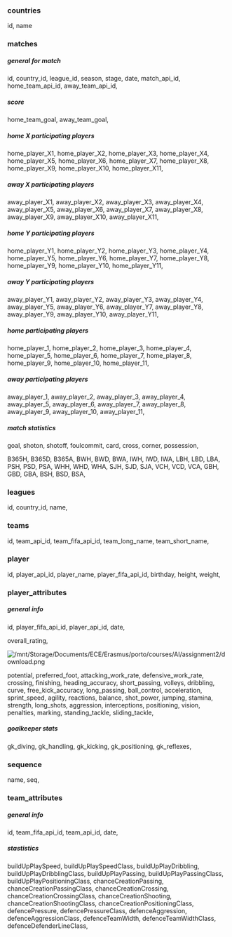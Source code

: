### countries

id, name

### matches

##### general for match

id, country_id, league_id, season, stage, date, match_api_id, 
home_team_api_id, away_team_api_id,

##### score 
home_team_goal, away_team_goal, 

##### home X participating players

home_player_X1, home_player_X2, home_player_X3, home_player_X4, 
home_player_X5, home_player_X6, home_player_X7, home_player_X8, 
home_player_X9, home_player_X10, home_player_X11,

##### away X participating players

away_player_X1, away_player_X2, away_player_X3, away_player_X4,
away_player_X5,  away_player_X6, away_player_X7, away_player_X8,
away_player_X9,  away_player_X10, away_player_X11, 

##### home Y participating players

home_player_Y1, home_player_Y2, home_player_Y3, home_player_Y4,
home_player_Y5, home_player_Y6, home_player_Y7, home_player_Y8, 
home_player_Y9, home_player_Y10, home_player_Y11, 


##### away Y participating players

away_player_Y1, away_player_Y2, away_player_Y3,  away_player_Y4,
away_player_Y5, away_player_Y6, away_player_Y7, away_player_Y8,
away_player_Y9, away_player_Y10, away_player_Y11, 

##### home participating players

home_player_1, home_player_2, home_player_3, home_player_4, 
home_player_5, home_player_6, home_player_7, home_player_8, 
home_player_9, home_player_10, home_player_11,

##### away participating players

away_player_1, away_player_2, away_player_3, away_player_4,
away_player_5, away_player_6, away_player_7, away_player_8,
away_player_9,  away_player_10, away_player_11, 

##### match statistics

goal, shoton, shotoff, foulcommit, card, cross, corner, possession, 

B365H, B365D, B365A, BWH, BWD, BWA, IWH, IWD,
IWA, LBH, LBD, LBA, PSH, PSD, PSA, WHH, WHD,
WHA, SJH, SJD, SJA, VCH, VCD, VCA, GBH, GBD,
GBA, BSH, BSD, BSA, 

### leagues
id, country_id, name, 

### teams
id, team_api_id, team_fifa_api_id, team_long_name, team_short_name, 

### player
id, player_api_id, player_name, player_fifa_api_id, birthday, height, weight, 

### player_attributes
##### general info

id, player_fifa_api_id, player_api_id, date, 

overall_rating, 

![/mnt/Storage/Documents/ECE/Erasmus/porto/courses/AI/assignment2/download.png](/mnt/Storage/Documents/ECE/Erasmus/porto/courses/AI/assignment2/download.png)

potential, preferred_foot, attacking_work_rate, defensive_work_rate,
crossing, finishing, heading_accuracy, short_passing, volleys,
dribbling, curve, free_kick_accuracy, long_passing, ball_control,
acceleration, sprint_speed, agility, reactions, balance, shot_power,
jumping, stamina, strength, long_shots, aggression, interceptions,
positioning, vision, penalties, marking, standing_tackle, sliding_tackle,

##### goalkeeper stats

gk_diving, gk_handling, gk_kicking, gk_positioning, gk_reflexes, 

### sequence
name, seq, 


### team_attributes
##### general info

id, team_fifa_api_id, team_api_id, date, 

##### stastistics

buildUpPlaySpeed, buildUpPlaySpeedClass,
buildUpPlayDribbling, buildUpPlayDribblingClass, buildUpPlayPassing,
buildUpPlayPassingClass, buildUpPlayPositioningClass, chanceCreationPassing,
chanceCreationPassingClass, chanceCreationCrossing, chanceCreationCrossingClass,
chanceCreationShooting, chanceCreationShootingClass, chanceCreationPositioningClass,
defencePressure, defencePressureClass, defenceAggression, defenceAggressionClass,
defenceTeamWidth, defenceTeamWidthClass, defenceDefenderLineClass, 


